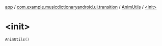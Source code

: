 [app](../../index.md) / [com.example.musicdictionaryandroid.ui.transition](../index.md) / [AnimUtils](index.md) / [&lt;init&gt;](./-init-.md)

# &lt;init&gt;

`AnimUtils()`